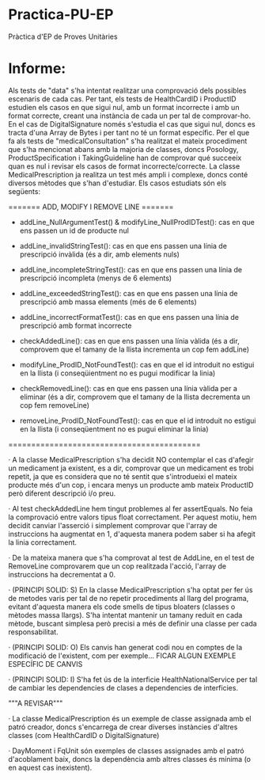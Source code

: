 # Practica-PU-EP
Pràctica d'EP de Proves Unitàries

# Informe:

Als tests de "data" s'ha intentat realitzar una comprovació dels possibles escenaris de cada cas. Per tant, els tests de HealthCardID i ProductID estudien els casos en que sigui nul, amb un format incorrecte i amb un format correcte, creant una instància de cada un per tal de comprovar-ho. En el cas de DigitalSignature només s'estudia el cas que sigui nul, doncs es tracta d'una Array de Bytes i per tant no té un format específic. 
Per el que fa als tests de "medicalConsultation" s'ha realitzat el mateix procediment que s'ha mencionat abans amb la majoria de classes, doncs Posology, ProductSpecification i TakingGuideline han de comprovar qué succeeix quan es nul i revisar els casos de format incorrecte/correcte. La classe MedicalPrescription ja realitza un test més ampli i complexe, doncs conté diversos mètodes que s'han d'estudiar. Els casos estudiats són els següents:

======= ADD, MODIFY I REMOVE LINE =======

  + addLine_NullArgumentTest() & modifyLine_NullProdIDTest(): cas en que ens passen un id de producte nul
  
  + addLine_invalidStringTest(): cas en que ens passen una línia de prescripció invàlida (és a dir, amb elements nuls)
  
  + addLine_incompleteStringTest(): cas en que ens passen una línia de prescripció incompleta (menys de 6 elements) 
  
  + addLine_exceededStringTest(): cas en que ens passen una línia de prescripció amb massa elements (més de 6 elements)
  
  + addLine_incorrectFormatTest(): cas en que ens passen una línia de prescripció amb format incorrecte
  
  + checkAddedLine(): cas en que ens passen una línia vàlida (és a dir, comprovem que el tamany de la llista incrementa un cop fem addLine)
  
  + modifyLine_ProdID_NotFoundTest(): cas en que el id introduit no estigui en la llista (i conseqüientment no es pugui modificar la linia)
  
  + checkRemovedLine(): cas en que ens passen una línia vàlida per a eliminar (és a dir, comprovem que el tamany de la llista decrementa un cop fem removeLine)
  
  + removeLine_ProdID_NotFoundTest(): cas en que el id introduit no estigui en la llista (i conseqüentment no es pugui eliminar la linia)
  
==========================================

· A la classe MedicalPrescription s'ha decidit NO contemplar el cas d'afegir un medicament ja existent, es a dir, comprovar que un medicament es trobi repetit, ja que es considera que no té sentit que s'introdueixi el mateix producte més d'un cop, i encara menys un producte amb mateix ProductID però diferent descripció i/o preu.

· Al test checkAddedLine hem tingut problemes al fer assertEquals. No feia la comprovació entre valors tipus float correctament. Per aquest motiu, hem decidit canviar l'asserció i simplement comprovar que l'array de instruccions ha augmentat en 1, d'aquesta manera podem saber si ha afegit la linia correctament.

· De la mateixa manera que s'ha comprovat al test de AddLine, en el test de RemoveLine comprovarem que un cop realitzada l'acció, l'array de instruccions ha decrementat a 0.

· (PRINCIPI SOLID: S) En la classe MedicalPrescription s'ha optat per fer ús de metodes varis per tal de no repetir procediments al llarg del programa, evitant d'aquesta manera els code smells de tipus bloaters (classes o mètodes massa llargs). S'ha intentat mantenir un tamany reduit en cada mètode, buscant simplesa però precisi a més de definir una classe per cada responsabilitat.

· (PRINCIPI SOLID: O) Els canvis han generat codi nou en comptes de la modificació de l'existent, com per exemple... FICAR ALGUN EXEMPLE ESPECÍFIC DE CANVIS

· (PRINCIPI SOLID: I) S'ha fet ús de la interficie HealthNationalService per tal de cambiar les dependencies de clases a dependencies de interficies.


"""A REVISAR"""

· La classe MedicalPrescription és un exemple de classe assignada amb el patró creador, doncs s'encarrega de crear diverses instàncies d'altres classes (com HealthCardID o DigitalSignature)

· DayMoment i FqUnit són exemples de classes assignades amb el patró d'acoblament baix, doncs la dependència amb altres classes és mínima (o en aquest cas inexistent).


